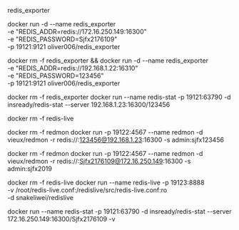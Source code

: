 redis_exporter

docker run -d --name redis_exporter \
-e "REDIS_ADDR=redis://172.16.250.149:16300" \
-e "REDIS_PASSWORD=Sjfx2176109" \
-p 19121:9121 oliver006/redis_exporter

docker rm -f redis_exporter && docker run -d --name redis_exporter \
-e "REDIS_ADDR=redis://192.168.1.22:16310" \
-e "REDIS_PASSWORD=123456" \
-p 19121:9121 oliver006/redis_exporter

docker rm -f redis_exporter
docker run --name redis-stat -p 19121:63790 -d insready/redis-stat --server 192.168.1.23:16300/123456

docker rm -f redis-live

docker rm -f redmon
docker run -p 19122:4567  --name redmon -d  vieux/redmon -r redis://:123456@192.168.1.23:16300 -s admin:sjfx123456

docker rm -f redmon
docker run -p 19122:4567  --name redmon -d  vieux/redmon -r redis://:Sjfx2176109@172.16.250.149:16300 -s admin:sjfx2019

docker rm -f redis-live
docker run --name redis-live -p 19123:8888 \
-v /root/redis-live.conf:/redislive/src/redis-live.conf:ro \
 -d snakeliwei/redislive


docker run --name redis-stat -p 19121:63790 -d insready/redis-stat --server 172.16.250.149:16300/Sjfx2176109 -v